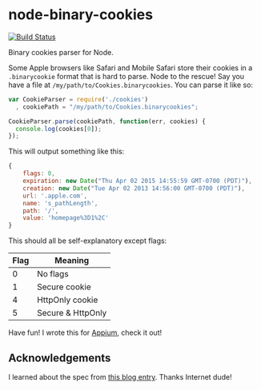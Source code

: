 node-binary-cookies
===================

[![Build Status](https://travis-ci.org/jlipps/node-binary-cookies.png?branch=master)](https://travis-ci.org/jlipps/node-binary-cookies)

Binary cookies parser for Node.

Some Apple browsers like Safari and Mobile Safari store their cookies in
a `.binarycookie` format that is hard to parse. Node to the rescue! Say you
have a file at `/my/path/to/Cookies.binarycookies`. You can parse it like so:

```js
var CookieParser = require('./cookies')
  , cookiePath = "/my/path/to/Cookies.binarycookies";

CookieParser.parse(cookiePath, function(err, cookies) {
  console.log(cookies[0]);
});
```

This will output something like this:

```js
{
    flags: 0,
    expiration: new Date("Thu Apr 02 2015 14:55:59 GMT-0700 (PDT)"),
    creation: new Date("Tue Apr 02 2013 14:56:00 GMT-0700 (PDT)"),
    url: '.apple.com',
    name: 's_pathLength',
    path: '/',
    value: 'homepage%3D1%2C'
}
```

This should all be self-explanatory except flags:

|Flag|Meaning|
|----|-------|
|0|No flags|
|1|Secure cookie|
|4|HttpOnly cookie|
|5|Secure &amp; HttpOnly|

Have fun! I wrote this for [Appium](http://github.com/appium/appium), check it
out!

Acknowledgements
--------
I learned about the spec from [this blog entry](http://www.securitylearn.net/2012/10/27/cookies-binarycookies-reader/). Thanks Internet dude!
